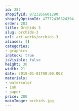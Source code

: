 ```yaml
---
id: 282
shopifyId: 8723266601290
shopifyOptionId: 47772436824394
order: 283
title: Orchids 3
slug: orchids-3
url: art-works/orchids-3
aliases: []
categories:
- graphics
inStock: true
isVisible: false
height: 30
width: 21
date: 2018-01-01T00:00:00Z
materials:
- watercolor
- ink
- paper
price: 200
mainImage: orchids.jpg
---
```

